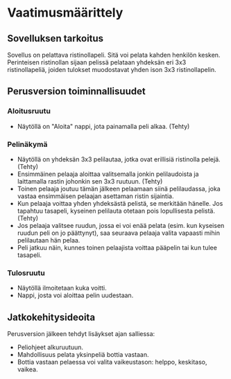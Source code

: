 # Vaatimusmäärittely

## Sovelluksen tarkoitus
Sovellus on pelattava ristinollapeli. Sitä voi pelata kahden henkilön kesken. Perinteisen ristinollan sijaan pelissä pelataan yhdeksän eri 3x3 ristinollapeliä, joiden tulokset muodostavat yhden ison 3x3 ristinollapelin.

## Perusversion toiminnallisuudet
### Aloitusruutu
- Näytöllä on "Aloita" nappi, jota painamalla peli alkaa. (Tehty)

### Pelinäkymä
- Näytöllä on yhdeksän 3x3 pelilautaa, jotka ovat erillisiä ristinolla pelejä. (Tehty)
- Ensimmäinen pelaaja aloittaa valitsemalla jonkin pelilaudoista ja laittamalla rastin johonkin sen 3x3 ruutuun. (Tehty)
- Toinen pelaaja joutuu tämän jälkeen pelaamaan siinä pelilaudassa, joka vastaa ensimmäisen pelaajan asettaman ristin sijaintia. 
- Kun pelaaja voittaa yhden yhdeksästä pelistä, se merkitään hänelle. Jos tapahtuu tasapeli, kyseinen pelilauta otetaan pois lopullisesta pelistä. (Tehty)
- Jos pelaaja valitsee ruudun, jossa ei voi enää pelata (esim. kun kyseisen ruudun peli on jo päättynyt), saa seuraava pelaaja valita vapaasti mihin pelilautaan hän pelaa.
- Peli jatkuu näin, kunnes toinen pelaajista voittaa pääpelin tai kun tulee tasapeli.

### Tulosruutu
- Näytöllä ilmoitetaan kuka voitti.
- Nappi, josta voi aloittaa pelin uudestaan.

## Jatkokehitysideoita
Perusversion jälkeen tehdyt lisäykset ajan salliessa:
- Peliohjeet alkuruutuun.
- Mahdollisuus pelata yksinpeliä bottia vastaan.
- Bottia vastaan pelaessa voi valita vaikeustason: helppo, keskitaso, vaikea.
